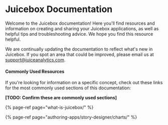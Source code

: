 # Juicebox Documentation

Welcome to the Juicebox documentation! Here you'll find resources and information on creating and sharing your Juicebox applications, as well as helpful tips and troubleshooting advice. We hope you find this resource helpful. 

We are continually updating the documentation to reflect what's new in Juicebox. If you spot an area that could be improved, please email us at [support@juiceanalytics.com](mailto:support@juiceanalytics.com). 

#### Commonly Used Resources

If you're looking for information on a specific concept, check out these links for the most commonly used sections of this documentation:

**\[TODO: Confirm these are commonly used sections\]**

{% page-ref page="what-is-juicebox/" %}

{% page-ref page="authoring-apps/story-designer/charts/" %}







